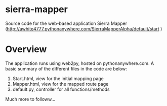 # sierra-mapper
Source code for the web-based application Sierra Mapper (http://awhite4777.pythonanywhere.com/SierraMapperAlpha/default/start )

# Overview
The application runs using web2py, hosted on pythonanywhere.com. A basic summary of the different files in the code are below:

1. Start.html, view for the initial mapping page
2. Mapper.html, view for the mapped route page
3. default.py, controller for all functions/methods

Much more to followw...
